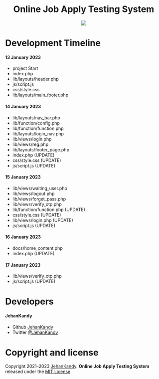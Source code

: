 <h1 align="center">Online Job Apply Testing System</h1>

<p align="center"><img src="https://wakatime.com/badge/user/0ac30051-5698-4ae9-851e-7d4853d4aba7/project/cc25b4ac-d6f6-463d-b423-cc1278cfcf24.svg"></p>



# Development Timeline

  <h4> 13 January 2023</h4>
  
  - project Start
  - index.php
  - lib/layouts/header.php
  - js/script.js
  - css/style.css
  - lib/layouts/main_footer.php
  
  <h4> 14 January 2023</h4>
    
  - lib/layouts/nav_bar.php
  - lib/function/config.php
  - lib/function/function.php
  - lib/layouts/login_nav.php
  - lib/views/login.php
  - lib/views/reg.php
  - lib/layouts/footer_page.php
  - index.php (UPDATE)
  - css/style.css (UPDATE)
  - js/script.js (UPDATE)
    
  <h4> 15 January 2023</h4>
  
  - lib/views/waiting_user.php
  - lib/views/logout.php
  - lib/views/forget_pass.php
  - lib/views/verify_otp.php
  - lib/function/function.php (UPDATE)
  - css/style.css (UPDATE)
  - lib/views/login.php (UPDATE)
  - js/script.js (UPDATE)
 
  <h4> 16 January 2023</h4>
  
  - docs/home_content.php
  - index.php (UPDATE)
  
  <h4> 17 January 2023</h4>
  
  - lib/views/verify_otp.php
  - js/script.js (UPDATE)
 




<h1>Developers</h1>
  <h4>JehanKandy</h4>

  - Github [JehanKandy](https://github.com/JehanKandy)
  - Twitter [@JehanKandy](https://twitter.com/jehankandy)
  
<h1>Copyright and license</h1>


Copyright 2021–2023 [JehanKandy](https://github.com/JehanKandy). <b>Online Job Apply Testing System</b> released under the [MIT License](https://github.com/JehanKandy/Online-Job-Apply-System/blob/main/LICENSE)
